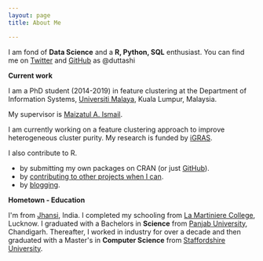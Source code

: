 ```yaml
---
layout: page
title: About Me

---
```


I am fond of **Data Science** and a **R, Python, SQL** enthusiast.
You can find me on [Twitter](https://twitter.com/duttashish_) and [GitHub](https://github.com/duttashi) as @duttashi 

**Current work**

I am a PhD student (2014-2019) in feature clustering at the Department of Information Systems, [Universiti Malaya](https://www.um.edu.my/), Kuala Lumpur, Malaysia.

My supervisor is [Maizatul A. Ismail]((https://umexpert.um.edu.my/maizatul)).

I am currently working on a feature clustering approach to improve heterogeneous cluster purity. My research is funded by [iGRAS](https://ips.um.edu.my/services/finance/scholarship).

I also contribute to R.


- by submitting my own packages on CRAN (or just [GitHub](https://github.com/duttashi?tab=repositories)).
- by [contributing to other projects when I can](https://github.com/pulls?q=mentions%3Aduttashi).
- by [blogging](https://duttashi.github.io/blog/).   

**Hometown - Education**

I'm from [Jhansi](https://en.wikipedia.org/wiki/Jhansi), India. I completed my schooling from [La Martiniere College](http://www.lamartinierelucknow.org/), Lucknow. I graduated with a Bachelors in **Science** from [Panjab University](http://puchd.ac.in/), Chandigarh. Thereafter, I worked in industry for over a decade and then graduated with a Master's in **Computer Science** from [Staffordshire University](http://www.staffs.ac.uk/).  